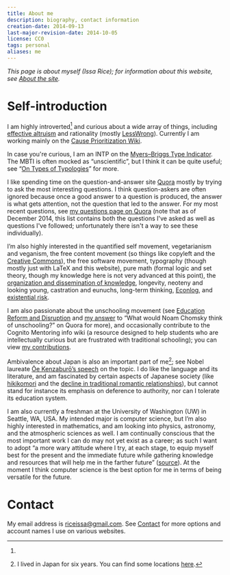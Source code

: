 ```yaml
---
title: About me
description: biography, contact information
creation-date: 2014-09-13
last-major-revision-date: 2014-10-05
license: CC0
tags: personal
aliases: me
---
```


*This page is about myself (Issa Rice); for information about this
website, see [About the site]().*

# Self-introduction

I am highly introverted[^mbti] and curious about a wide array of things,
including [effective altruism]() and rationality (mostly [LessWrong]()).
Currently I am working mainly on the [Cause Prioritization
Wiki](http://causeprioritization.org/).

[^mbti]:
In case you're curious, I am an INTP on the [Myers–Briggs Type
Indicator](https://en.wikipedia.org/wiki/Myers-Briggs_Type_Indicator).
The MBTI is often mocked as “unscientific”, but I think it can be quite
useful; see “[On Types of
Typologies](http://slatestarcodex.com/2014/05/27/on-types-of-typologies/)”
for more.

I like spending time on the question-and-answer site
[Quora](http://quora.com) mostly by trying to ask the most interesting
questions.  I think question-askers are often ignored because once a
good answer to a question is produced, the answer is what gets
attention, not the question that led to the answer.  For my most recent
questions, see [my questions page on
Quora](https://www.quora.com/Issa-Rice/questions) (note that as of
December 2014, this list contains both the questions I've asked as well
as questions I've followed; unfortunately there isn't a way to see these
individually).

I’m also highly interested in the quantified self movement,
vegetarianism and veganism, the free content movement (so things like
copyleft and the [Creative
Commons](https://en.wikipedia.org/wiki/Creative_Commons)), the free
software movement, typography (though mostly just with LaTeX and this
website), pure math (formal logic and set theory, though my knowledge
here is not very advanced at this point), the [organization and
dissemination of knowledge](content-creation), longevity, neoteny and
looking young, castration and eunuchs, long-term thinking, [Econlog](),
and [existential risk](http://www.nickbeckstead.com/research).

I am also passionate about the unschooling movement (see [Education
Reform and
Disruption](https://www.quora.com/Education-Reform-and-Disruption) and
[my
answer](https://www.quora.com/What-would-Noam-Chomsky-think-of-unschooling/answer/Issa-Rice)
to “What would Noam Chomsky think of unschooling?” on Quora for more),
and occasionally contribute to the Cognito Mentoring info wiki (a
resource designed to help students who are intellectually curious but
are frustrated with traditional schooling); you can view [my
contributions](http://info.cognitomentoring.org/wiki/Special:Contributions/Riceissa).

Ambivalence about Japan is also an important part of me[^japan]; see
Nobel laureate [Ōe Kenzaburō’s
speech](http://www.nobelprize.org/nobel_prizes/literature/laureates/1994/oe-lecture.html)
on the topic.  I do like the language and its literature, and am
fascinated by certain aspects of Japanese society (like
[hikikomori](https://en.wikipedia.org/wiki/Hikikomori) and the [decline
in traditional romantic
relationships](http://www.webcitation.org/query?url=http%3A%2F%2Fwww.theguardian.com%2Fworld%2F2013%2Foct%2F20%2Fyoung-people-japan-stopped-having-sex&date=2014-11-16)),
but cannot stand for instance its emphasis on deference to authority,
nor can I tolerate its education system.

[^japan]: I lived in Japan for six years.  You can find some locations
[here](https://www.quora.com/Issa-Rice/about).

I am also currently a freshman at the University of Washington (UW) in
Seattle, WA, USA.  My intended major is computer science, but I’m also
highly interested in mathematics, and am looking into physics,
astronomy, and the atmospheric sciences as well.  I am continually
conscious that the most important work I can do may not yet exist as a
career; as such I want to adopt “a more wary attitude where I try, at
each stage, to equip myself best for the present and the immediate
future while gathering knowledge and resources that will help me in the
farther future”
([source](https://whatisresearch.wordpress.com/2007/08/30/to-be-set-aside/)).
At the moment I think computer science is the best option for me in
terms of being versatile for the future.


# Contact

My email address is [riceissa@gmail.com](mailto:riceissa@gmail.com).
See [Contact]() for more options and account names I use on various
websites.
